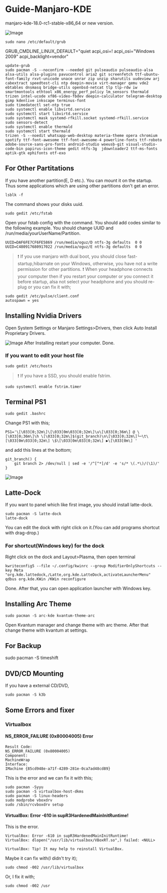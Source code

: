 # Guide-Manjaro-KDE

manjaro-kde-18.0-rc1-stable-x86_64 or new version.

![Image](Screenshot_20181029_120907.png)

```
sudo nano /etc/default/grub 
```
GRUB_CMDLINE_LINUX_DEFAULT="quiet acpi_osi=! acpi_osi=\"Windows 2009\" acpi_backlight=vendor" 
```
update-grub
sudo pacman -S --noconfirm --needed git pulseaudio pulseaudio-alsa alsa-utils alsa-plugins pavucontrol aria2 git screenfetch ttf-ubuntu-font-family rxvt-unicode unace unrar zip unzip sharutils uudeview arj cabextract speedtest-cli ntp deepin-movie virt-manager qemu vde2 ebtables dnsmasq bridge-utils openbsd-netcat tlp tlp-rdw iw smartmontools ethtool x86_energy_perf_policy lm_sensors thermald trizen intel-ucode xf86-video-fbdev deepin-calculator telegram-desktop gimp kdenlive inkscape terminus-font
sudo timedatectl set-ntp true
sudo systemctl enable libvirtd.service
sudo systemctl start libvirtd.service
sudo systemctl mask systemd-rfkill.socket systemd-rfkill.service
sudo sensors-detect
sudo systemctl enable thermald
sudo systemctl start thermald
trizen -S --noedit whatsapp-web-desktop materia-theme opera chromium spotify ttf-font-awesome ttf-font-awesome-4 powerline-fonts ttf-roboto  adobe-source-sans-pro-fonts android-studio woeusb-git visual-studio-code-bin papirus-icon-theme gedit ntfs-3g  jdownloader2 ttf-ms-fonts aptik-gtk ephifonts otf-exo
```
## For Other Partitations
If you have another partition(E, D etc.). You can mount it on the startup. Thus some applications which are using other partitions don't get an error.

```
lsblk -f
```
The command shows your disks uuid.
```
sudo gedit /etc/fstab 
```
Open your fstab config with the command. You should add codes similar to the following example. You should change UUID and /run/media/yourUserName/Partition.
```
UUID=DAF6FE7CF6FE5869 /run/media/oguz/D ntfs-3g defaults  0 0
UUID=C480917680917022 /run/media/oguz/E ntfs-3g defaults  0 0
```

>  :exclamation: If you use manjaro with dual boot, you should close fast-startup,hibarnate on your Windows, otherwise, you have not a write permission for other partitions.
>  :exclamation: When your headphone connects your computer then if you restart your computer or you connect it before startup, alsa not select your headphone and you should re-plug or you can fix it with;
```
sudo gedit /etc/pulse/client.conf 
autospawn = yes
```
## Installing Nvidia Drivers
Open System Settings or Manjaro Settings>Drivers, then click Auto Install Proprietary Drivers.

![Image](Screenshot_20181029_114120.png)
After Installing restart your computer. Done.
### If you want to edit your host file
```
sudo gedit /etc/hosts
```
>  :exclamation: If you have a SSD, you should enable fstrim.
```
sudo systemctl enable fstrim.timer
```
## Terminal PS1
```
sudo gedit .bashrc
```
Change PS1 with this;
```
PS1='\[\033[0;32m\]\[\033[0m\033[0;32m\]\u\[\033[0;36m\] @ \[\033[0;36m\]\h \[\033[0;32m\]$(git_branch)\n\[\033[0;32m\]└─\t\[\033[0m\033[0;32m\] \$\[\033[0m\033[0;32m\] ▶\[\033[0m\] '
```
and add this lines at the bottom;
```
git_branch() {
    git branch 2> /dev/null | sed -e '/^[^*]/d' -e 's/* \(.*\)/(\1)/'
}
```
![Image](https://user-images.githubusercontent.com/5963437/46868048-baf1e580-ce2f-11e8-97aa-a02be1b8a066.png)
## Latte-Dock
If you want to panel which like first image, you should install latte-dock.
```
sudo pacman -S latte-dock
latte-dock
```
You can edit the dock with right click on it.(You can add programs shortcut with drag-drop.)
### For shortcut(Windows key) for the dock
Right click on the dock and Layout>Plasma, then open terminal
```
kwriteconfig5 --file ~/.config/kwinrc --group ModifierOnlyShortcuts --key Meta "org.kde.lattedock,/Latte,org.kde.LatteDock,activateLauncherMenu"
qdbus org.kde.KWin /KWin reconfigure
```
Done. After that, you can open application launcher with Windows key.
## Installing Arc Theme
```
sudo pacman -S arc-kde kvantum-theme-arc
```
Open Kvantum manager and change theme with arc theme. After that change theme with kvantum at settings.


## For Backup
sudo pacman -S timeshift
## DVD/CD Mounting
If you have a external CD/DVD,
```
sudo pacman -S k3b
```
## Some Errors and fixer
### Virtualbox
#### NS_ERROR_FAILURE (0x80004005) Error
```
Result Code: 
NS_ERROR_FAILURE (0x80004005)
Component: 
MachineWrap
Interface: 
IMachine {85cd948e-a71f-4289-281e-0ca7ad48cd89}
```
This is the error and we can fix it with this;
```
sudo pacman -Syyu
sudo pacman -S virtualbox-host-dkms
sudo pacman -S linux-headers
sudo modprobe vboxdrv
sudo /sbin/rcvboxdrv setup
```
#### VirtualBox: Error -610 in supR3HardenedMainInitRuntime!
This is the error.
```
VirtualBox: Error -610 in supR3HardenedMainInitRuntime!
VirtualBox: dlopen("/usr/lib/virtualbox/VBoxRT.so",) failed: <NULL>

VirtualBox: Tip! It may help to reinstall VirtualBox.
```
Maybe it can fix with(I didn't try it);
```
sudo chmod -002 /usr/lib/virtualbox
```
Or, I fix it with;
```
sudo chmod -002 /usr
```
